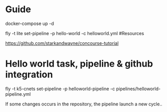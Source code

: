 # Guide

docker-compose up -d

fly -t lite set-pipeline -p hello-world -c helloworld.yml
#Resources

https://github.com/starkandwayne/concourse-tutorial

# Hello world task, pipeline & github integration

fly -t k5-cnets set-pipeline -p helloworld-pipeline -c pipelines/helloworld-pipeline.yml

If some changes occurs in the repository, the pipeline launch a new cycle..